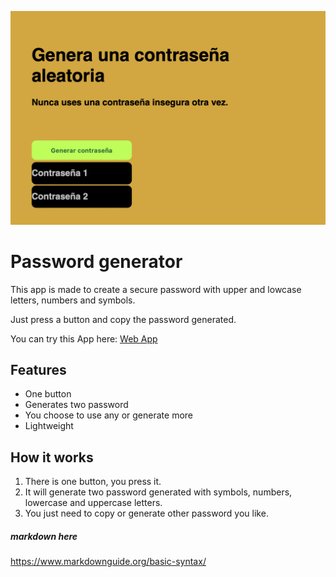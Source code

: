 ![App preview](/captura.png)

# Password generator

This app is made to create a secure password with upper and lowcase letters, numbers and symbols.

Just press a button and copy the password generated.

You can try this App here:  [Web App](https://zingy-gaufre-e94754.netlify.app/)

## Features

- One button  
- Generates two password  
- You choose to use any or generate more
- Lightweight   

## How it works

1. There is one button, you press it.
2. It will generate two password generated with symbols, numbers, lowercase and uppercase letters.
3. You just need to copy or generate other password you like.

##### markdown here
https://www.markdownguide.org/basic-syntax/

